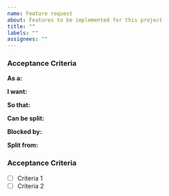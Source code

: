 ```yaml
---
name: Feature request
about: Features to be implemented for this project
title: ""
labels: ""
assignees: ""
---
```


### Acceptance Criteria

**As a:**

**I want:**

**So that:**

**Can be split:**

**Blocked by:**

**Split from:**

### Acceptance Criteria

- [ ] Criteria 1
- [ ] Criteria 2
